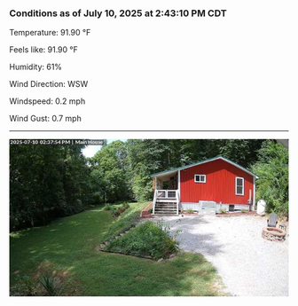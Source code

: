 ### Conditions as of July 10, 2025 at 2:43:10 PM CDT 

Temperature: 91.90 &deg;F

Feels like: 91.90 &deg;F

Humidity: 61%

Wind Direction: WSW

Windspeed: 0.2 mph

Wind Gust: 0.7 mph

---

<img src="./images/latest.jpeg"/>

